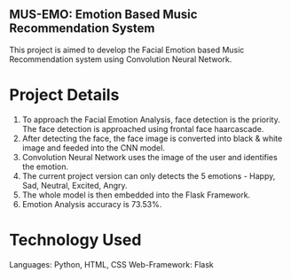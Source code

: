 ## MUS-EMO: Emotion Based Music Recommendation System

This project is aimed to develop the Facial Emotion based Music Recommendation system using Convolution Neural Network.

# Project Details

1. To approach the Facial Emotion Analysis, face detection is the priority. The face detection is approached using frontal face haarcascade.
2. After detecting the face, the face image is converted into black & white image and feeded into the CNN model.
3. Convolution Neural Network uses the image of the user and identifies the emotion.
4. The current project version can only detects the 5 emotions - Happy, Sad, Neutral, Excited, Angry.
5. The whole model is then embedded into the Flask Framework.
6. Emotion Analysis accuracy is 73.53%.

# Technology Used
Languages: Python, HTML, CSS
Web-Framework: Flask
